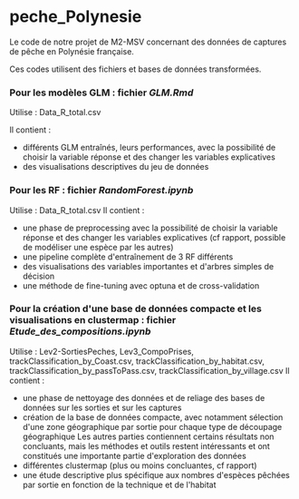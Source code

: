 # peche_Polynesie
Le code de notre projet de M2-MSV concernant des données de captures de pêche en Polynésie française.

Ces codes utilisent des fichiers et bases de données transformées.

### Pour les modèles GLM : fichier *GLM.Rmd*
Utilise : Data_R_total.csv

Il contient :
- différents GLM entraînés, leurs performances, avec la possibilité de choisir la variable réponse et des changer les variables explicatives
- des visualisations descriptives du jeu de données

### Pour les RF : fichier *RandomForest.ipynb*
Utilise : Data_R_total.csv
Il contient :
- une phase de preprocessing avec la possibilité de choisir la variable réponse et des changer les variables explicatives (cf rapport, possible de modéliser une espèce par les autres)
- une pipeline complète d'entraînement de 3 RF différents
- des visualisations des variables importantes et d'arbres simples de décision
- une méthode de fine-tuning avec optuna et de cross-validation

### Pour la création d'une base de données compacte et les visualisations en clustermap : fichier *Etude_des_compositions.ipynb*
Utilise : Lev2-SortiesPeches, Lev3_CompoPrises, trackClassification_by_Coast.csv, trackClassification_by_habitat.csv, trackClassification_by_passToPass.csv, trackClassification_by_village.csv
Il contient :
- une phase de nettoyage des données et de reliage des bases de données sur les sorties et sur les captures
- création de la base de données compacte, avec notamment sélection d'une zone géographique par sortie pour chaque type de découpage géographique
Les autres parties contiennent certains résultats non concluants, mais les méthodes et outils restent intéressants et ont constitués une importante partie d'exploration des données
- différentes clustermap (plus ou moins concluantes, cf rapport)
- une étude descriptive plus spécifique aux nombres d'espèces pêchées par sortie en fonction de la technique et de l'habitat
